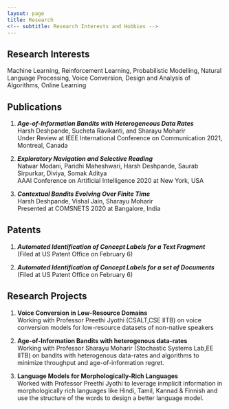 ```yaml
---
layout: page
title: Research
<!-- subtitle: Research Interests and Hobbies -->
---
```


## Research Interests
Machine Learning, Reinforcement Learning, Probabilistic Modelling, Natural Language Processing, Voice Conversion, Design and Analysis of Algorithms, Online Learning

## Publications

1. ***Age-of-Information Bandits with Heterogeneous Data Rates***  
  Harsh Deshpande, Sucheta Ravikanti, and Sharayu Moharir  
  Under Review at IEEE International Conference on Communication 2021, Montreal, Canada

2. ***Exploratory Navigation and Selective Reading***  
   Natwar Modani, Paridhi Maheshwari, Harsh Deshpande, Saurab Sirpurkar, Diviya, Somak Aditya  
   AAAI Conference on Artificial Intelligence 2020 at New York, USA   

3. ***Contextual Bandits Evolving Over Finite Time***  
  Harsh Deshpande, Vishal Jain, Sharayu Moharir  
  Presented at COMSNETS 2020 at Bangalore, India  

## Patents

1. ***Automated Identification of Concept Labels for a Text Fragment***  
(Filed at US Patent Office on February 6)

2. ***Automated Identification of Concept Labels for a set of Documents***  
(Filed at US Patent Office on February 6)

## Research Projects

1. **Voice Conversion in Low-Resource Domains**  
    Working with Professor Preethi Jyothi (CSALT,CSE IITB) on voice conversion models for low-resource datasets of non-native speakers
3. **Age-of-Information Bandits with heterogenous data-rates**  
    Working with Professor Sharayu Moharir (Stochastic Systems Lab,EE IITB) on bandits with heterogenous data-rates and algorithms to minimize throughput and age-of-information regret.

2. **Language Models for Morphologically-Rich Languages**  
    Worked with Professor Preethi Jyothi to leverage inmplicit information in morphologically rich languages like Hindi, Tamil, Kannad & Finnish and use the structure of the words to design a better language model.
